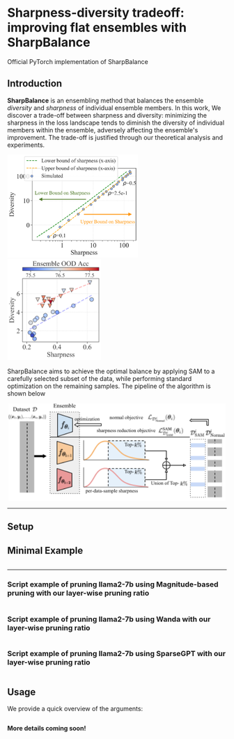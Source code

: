 # Sharpness-diversity tradeoff: improving flat ensembles with SharpBalance
Official PyTorch implementation of SharpBalance

## Introduction
__SharpBalance__ is an ensembling method that balances the ensemble _diversity_ and _sharpness_ of individual ensemble members. In this work, We discover a trade-off between sharpness and diversity: minimizing the sharpness in the loss landscape tends to diminish the diversity of individual members within the ensemble, adversely affecting the ensemble's improvement. The trade-off is justified through our theoretical analysis and experiments.
<p float="left">
  <img src="./assert/simulated_estimated.png" width="300" />
  <img src="./assert/teaser_cifar10_trade_off.png" width="215" /> 
</p>
SharpBalance aims to achieve the optimal balance by applying SAM to a carefully selected subset of the data, while performing standard optimization on the remaining samples. The pipeline of the algorithm is shown below
<p align="center">
  <img src="./assert/sharpbalance_diagram.png" width="500" />
</p>

---
## Setup


## Minimal Example
```

```


--- 
### Script example of pruning llama2-7b using Magnitude-based pruning with our layer-wise pruning ratio
```

```

### Script example of pruning llama2-7b using Wanda with our layer-wise pruning ratio
```

```

### Script example of pruning llama2-7b using SparseGPT with our layer-wise pruning ratio
```

```


## Usage
We provide a quick overview of the arguments:  
```

```


**More details coming soon!**
